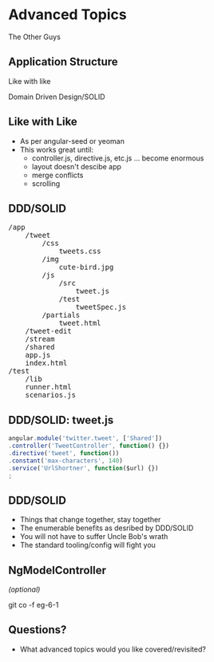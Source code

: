 # Advanced Topics
The Other Guys


## Application Structure

Like with like

Domain Driven Design/SOLID


## Like with Like

- As per angular-seed or yeoman
- This works great until:
  - controller.js, directive.js, etc.js ... become enormous
  - layout doesn't descibe app
  - merge conflicts
  - scrolling


## DDD/SOLID

<pre>
/app
    /tweet
        /css
            tweets.css
        /img
            cute-bird.jpg
        /js
            /src
                tweet.js
            /test
                tweetSpec.js
        /partials
            tweet.html
    /tweet-edit
    /stream
    /shared
    app.js
    index.html
/test
    /lib
    runner.html
    scenarios.js
</pre>


## DDD/SOLID: tweet.js

```javascript
angular.module('twitter.tweet', ['Shared'])
.controller('TweetController', function() {})
.directive('tweet', function())
.constant('max-characters', 140)
.service('UrlShortner', function($url) {})
;
```


## DDD/SOLID

- Things that change together, stay together
- The enumerable benefits as desribed by DDD/SOLID
- You will not have to suffer Uncle Bob's wrath
- The standard tooling/config will fight you


## NgModelController
_(optional)_

git co -f eg-6-1


## Questions?
- What advanced topics would you like covered/revisited?
